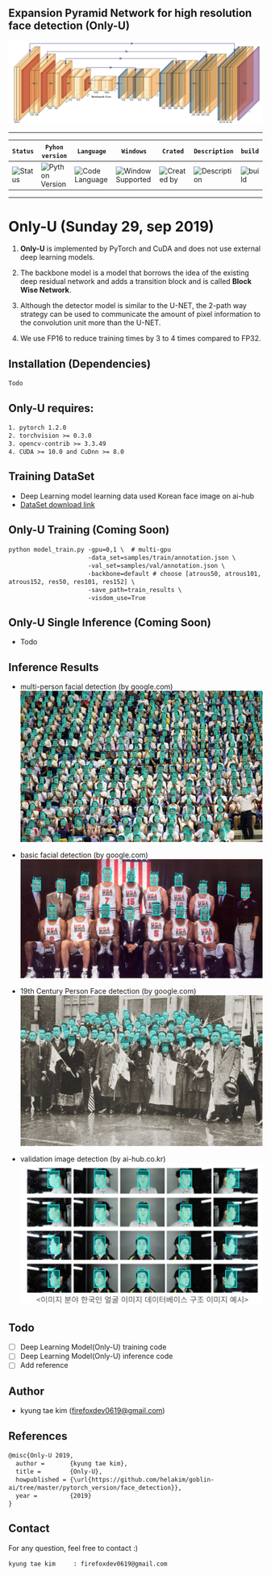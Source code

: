 ## Expansion Pyramid Network for high resolution face detection (Only-U)
![backbone_1](fig/backbone-1.png)

---

| **`Status`** | **`Pyhon version`** | **`Language`** | **`Windows`** | **`Crated`** | **`Description`** | **`build`** |
|---------------------|------------------|-------------------|---------------|---------------|---------------|---------------|
|![Status](https://img.shields.io/pypi/status/Django.svg) |![Python Version](https://img.shields.io/pypi/pyversions/Django.svg)|![Code Language](https://img.shields.io/badge/python3.6-100%25-red.svg)| ![Window Supported](https://img.shields.io/badge/supported-not-orange.svg) |![Created by](https://img.shields.io/badge/Sunday%2029%2C%20Sep%202019-hela.kim-ff69b4.svg)|![Description](https://img.shields.io/badge/FaceDetection-Model-yellowgreen.svg)|![build](https://img.shields.io/circleci/token/YOURTOKEN/project/github/RedSparr0w/node-csgo-parser/master.svg)

---

# **Only-U (Sunday 29, sep 2019)**

1. **Only-U** is implemented by PyTorch and CuDA and does not use external deep learning models.

2. The backbone model is a model that borrows the idea of the existing deep residual network and adds a transition block and is called **Block Wise Network**.

3. Although the detector model is similar to the U-NET, the 2-path way strategy can be used to communicate the amount of pixel information to the convolution unit more than the U-NET.

4. We use FP16 to reduce training times by 3 to 4 times compared to FP32.

## Installation (Dependencies)
    Todo 

## Only-U requires:
    1. pytorch 1.2.0
    2. torchvision >= 0.3.0
    3. opencv-contrib >= 3.3.49
    4. CUDA >= 10.0 and CuDnn >= 8.0

## Training DataSet
 - Deep Learning model learning data used Korean face image on ai-hub
 - [DataSet download link](http://www.aihub.or.kr/content/606)
 
## **Only-U** Training (Coming Soon)
```
python model_train.py -gpu=0,1 \  # multi-gpu 
                      -data_set=samples/train/annotation.json \
                      -val_set=samples/val/annotation.json \
                      -backbone=default # choose [atrous50, atrous101, atrous152, res50, res101, res152] \
                      -save_path=train_results \
                      -visdom_use=True
```

## **Only-U** Single Inference (Coming Soon)
 - Todo

## Inference Results
- multi-person facial detection (by google.com)
![test_case_1](results/test_case_1_inference_result.jpg)


- basic facial detection (by google.com)
![test_case_2](results/test_case_2_inference_result.jpg)


- 19th Century Person Face detection (by google.com)
![face_case_3](results/test_case_3_inference_result.jpg)


- validation image detection (by ai-hub.co.kr)
![face_case_4](results/test_case_4_inference_result.jpg)


## Todo
 - [ ] Deep Learning Model(Only-U) training code
 - [ ] Deep Learning Model(Only-U) inference code
 - [ ] Add reference

## Author
 - kyung tae kim (firefoxdev0619@gmail.com)

## References

```
@misc{Only-U 2019,
  author =       {kyung tae kim},
  title =        {Only-U},
  howpublished = {\url{https://github.com/helakim/goblin-ai/tree/master/pytorch_version/face_detection}},
  year =         {2019}
}
```

## Contact
For any question, feel free to contact :)
```
kyung tae kim     : firefoxdev0619@gmail.com
```